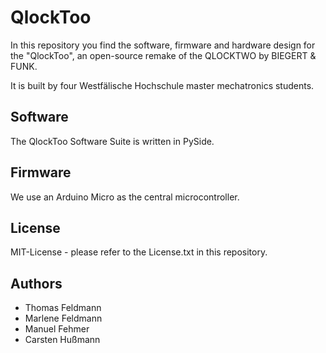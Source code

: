 QlockToo
========
In this repository you find the software, firmware and hardware design for the
"QlockToo", an open-source remake of the QLOCKTWO by BIEGERT & FUNK.

It is built by four Westfälische Hochschule master mechatronics students.

Software
--------
The QlockToo Software Suite is written in PySide.

Firmware
--------
We use an Arduino Micro as the central microcontroller.

License
-------
MIT-License - please refer to the License.txt in this repository.

Authors
-------
- Thomas Feldmann
- Marlene Feldmann
- Manuel Fehmer
- Carsten Hußmann

